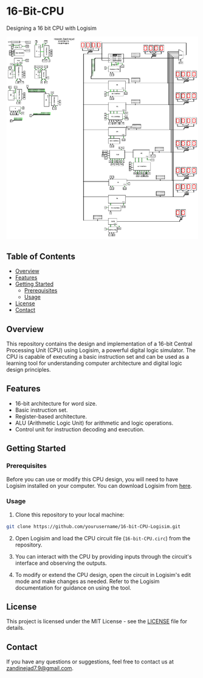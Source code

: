# 16-Bit-CPU
Designing a 16 bit CPU with Logisim

![CPU](cpu_image.png)

## Table of Contents

- [Overview](#overview)
- [Features](#features)
- [Getting Started](#getting-started)
  - [Prerequisites](#prerequisites)
  - [Usage](#usage)
- [License](#license)
- [Contact](#contact)
  
## Overview

This repository contains the design and implementation of a 16-bit Central Processing Unit (CPU) using Logisim, a powerful digital logic simulator. The CPU is capable of executing a basic instruction set and can be used as a learning tool for understanding computer architecture and digital logic design principles.

## Features

- 16-bit architecture for word size.
- Basic instruction set.
- Register-based architecture.
- ALU (Arithmetic Logic Unit) for arithmetic and logic operations.
- Control unit for instruction decoding and execution.

## Getting Started

### Prerequisites

Before you can use or modify this CPU design, you will need to have Logisim installed on your computer. You can download Logisim from [here](http://www.cburch.com/logisim/).

### Usage

1. Clone this repository to your local machine:
``` bash
git clone https://github.com/yourusername/16-bit-CPU-Logisim.git
```
2. Open Logisim and load the CPU circuit file (`16-bit-CPU.circ`) from the repository.

3. You can interact with the CPU by providing inputs through the circuit's interface and observing the outputs.

4. To modify or extend the CPU design, open the circuit in Logisim's edit mode and make changes as needed. Refer to the Logisim documentation for guidance on using the tool.

## License

This project is licensed under the MIT License - see the [LICENSE](LICENSE) file for details.

## Contact

If you have any questions or suggestions, feel free to contact us at zandinejad7.9@gmail.com.
